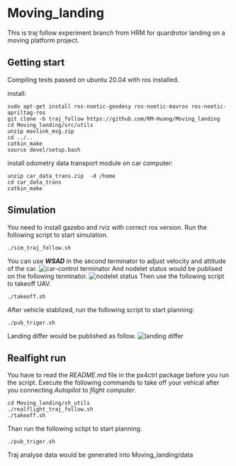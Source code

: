 # Moving_landing
This is traj follow experiment branch from HRM for quardrotor landing on a moving platform project.

## Getting start
Compiling tests passed on ubuntu 20.04 with ros installed. 

install:
```
sudo apt-get install ros-noetic-geodesy ros-noetic-mavros ros-noetic-apriltag-ros
git clone -b traj_follow https://github.com/RM-Huang/Moving_landing
cd Moving_landing/src/utils
unzip mavlink_msg.zip
cd ../..
catkin_make
source devel/setup.bash
```

install odometry data transport module on car computer:
```
unzip car_data_trans.zip  -d /home
cd car_data_trans
catkin_make
```

## Simulation
You need to install gazebo and rviz with correct ros version.
Run the following script to start simulation.
```
./sim_traj_follow.sh
```
You can use ***WSAD*** in the second terminator to adjust velocity and attitude of the car.
![car-control terminator]([URL](https://github.com/RM-Huang/Moving_landing/blob/tmp/pic/car-control-terminator.png) "car-control terminator")
And nodelet status would be publised on the following terminator.
![nodelet status]([URL](https://github.com/RM-Huang/Moving_landing/blob/tmp/pic/nodelet%20status.png) "nodelet status")
Then use the following script to takeoff UAV.
```
./takeoff.sh
```
After vehicle stablized, run the following script to start planning:
```
./pub_triger.sh
```
Landing differ would be published as follow.
![landing differ]([URL](https://github.com/RM-Huang/Moving_landing/blob/tmp/pic/landing%20differ.png) "landing differ")

## Realfight run
You have to read the _README.md_ file in the px4ctrl package before you run the script.
Execute the following commands to take off your vehical after you connecting _Autopilot_ to _flight computer_. 
```
cd Moving_landing/sh_utils
./realflight_traj_follow.sh
./takeoff.sh
```
Than run the following sctipt to start planning.
```
./pub_triger.sh
```

Traj analyse data would be generated into Moving_landing/data